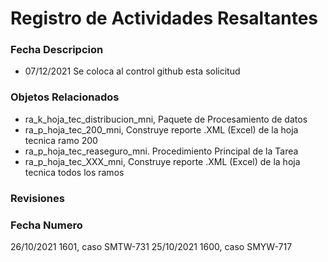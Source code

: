 # Registro de Actividades Resaltantes
### Fecha       Descripcion
* 07/12/2021    Se coloca al control github esta solicitud
                
### Objetos Relacionados
- ra_k_hoja_tec_distribucion_mni, Paquete de Procesamiento de datos
- ra_p_hoja_tec_200_mni, Construye reporte .XML (Excel) de la hoja tecnica ramo 200
- ra_p_hoja_tec_reaseguro_mni. Procedimiento Principal de la Tarea
- ra_p_hoja_tec_XXX_mni, Construye reporte .XML (Excel) de la hoja tecnica todos los ramos

### Revisiones
### Fecha       Numero
26/10/2021       1601, caso SMTW-731
25/10/2021       1600, caso SMYW-717
